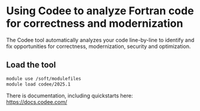 # Using Codee to analyze Fortran code for correctness and modernization 

The Codee tool automatically analyzes your code line-by-line to identify and fix opportunities for correctness, modernization, security and optimization. 

## Load the tool

```bash linenums="1"
module use /soft/modulefiles
module load codee/2025.1
```

There is documentation, including quickstarts here: https://docs.codee.com/